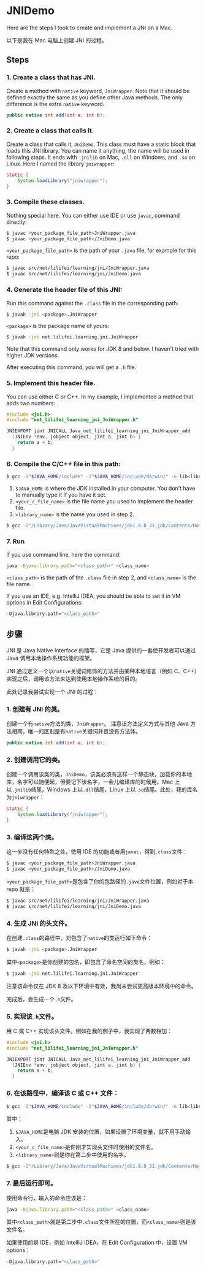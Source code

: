 # JNIDemo 

Here are the steps I took to create and implement a JNI on a Mac. 

以下是我在 Mac 电脑上创建 JNI 的过程。

## Steps

### 1. Create a class that has JNI.

Create a method with `native` keyword, `JniWrapper`.
Note that it should be defined exactly the same as you define other Java methods. The only difference is the extra `native` keyword.

```java
public native int add(int a, int b);
```

### 2. Create a class that calls it.

Create a class that calls it, `JniDemo`. This class must have a static block that loads this JNI library. You can name it anything, the name will be used in following steps. It ends with `.jnilib` on Mac, `.dll` on Windows, and `.so` on Linux. Here I named the library `jniwrapper`:

```java
static {
    System.loadLibrary("jniwrapper");
}
```

### 3. Compile these classes.

Nothing special here. You can either use IDE or use `javac`, command directly:

```bash
$ javac <your_package_file_path>JniWrapper.java
$ javac <your_package_file_path>/JniDemo.java
```

`<your_package_file_path>` is the path of your `.java` file, for example for this repo:

```bash
$ javac src/net/lilifei/learning/jni/JniWrapper.java
$ javac src/net/lilifei/learning/jni/JniDemo.java
```

### 4. Generate the header file of this JNI:

Run this command against the `.class` file in the corresponding path:

```bash
$ javah -jni <package>.JniWrapper
```

`<package>` is the package name of yours:

```bash
$ javah -jni net.lilifei.learning.jni.JniWrapper
```

Note that this command only works for JDK 8 and below. I haven't tried with higher JDK versions.

After executing this command, you will get a `.h` file.

### 5. Implement this header file.

You can use either C or C++. In my example, I implemented a method that adds two numbers:

```c
#include <jni.h>
#include "net_lilifei_learning_jni_JniWrapper.h"

JNIEXPORT jint JNICALL Java_net_lilifei_learning_jni_JniWrapper_add
  (JNIEnv *env, jobject object, jint a, jint b) {
    return a + b;
  }
```

### 6. Compile the C/C++ file in this path:

```bash
$ gcc -I"$JAVA_HOME/include" -I"$JAVA_HOME/include/darwin/" -o lib<library_name>.jnilib -shared <your_c_file_name>.c
```

1. `$JAVA_HOME` is where the JDK installed in your computer. You don't have to manually type it if you have it set.
2. `<your_c_file_name>` is the file name you used to implement the header file.
3. `<library_name>` is the name you used in step 2.

```bash
$ gcc -I"/Library/Java/JavaVirtualMachines/jdk1.8.0_31.jdk/Contents/Home/include" -I"/Library/Java/JavaVirtualMachines/jdk1.8.0_31.jdk/Contents/Home/include/darwin/" -o libjniwrapper.jnilib -shared net_lilifei_learning_jni_JniWrapper.c
```

### 7. Run

If you use command line, here the command:

```bash
java -Djava.library.path="<class_path>" <class_name>
```

`<class_path>` is the path of the `.class` file in step 2, and `<class_name>` is the file name.

If you use an IDE, e.g. IntelliJ IDEA, you should be able to set it in VM options in Edit Configurations:

```bash
-Djava.library.path="<class_path>"
```

## 步骤

JNI 是 Java Native Interface 的缩写，它是 Java 提供的一套使开发者可以通过 Java 调用本地操作系统功能的框架。

JNI 通过定义一个以`native`关键词修饰的方法并由某种本地语言（例如 C、C++）实现之后，调用该方法来达到使用本地操作系统的目的。

此处记录我尝试实现一个 JNI 的过程：

### 1. 创建有 JNI 的类。

创建一个有`native`方法的类，`JniWrapper`。
注意该方法定义方式与其他 Java 方法相同，唯一的区别是有`native`关键词并且没有方法体。

```java
public native int add(int a, int b);
```

### 2. 创建调用它的类。

创建一个调用该类的类，`JniDemo`，该类必须有这样一个静态块，加载你的本地库，名字可以随便起，但要记下该名字，一会儿编译库的时候用。Mac 上以`.jnilib`结尾，Windows 上以`.dll`结尾，Linux 上以`.so`结尾。此处，我的库名为`jniwrapper`：

```java
static {
    System.loadLibrary("jniwrapper");
}
```

### 3. 编译这两个类。

这一步没有任何特殊之处，使用 IDE 的功能或者用`javac`，得到`.class`文件：

```bash
$ javac <your_package_file_path>JniWrapper.java
$ javac <your_package_file_path>/JniDemo.java
```

`<your_package_file_path>`是包含了你的包路径的`.java`文件位置，例如对于本 repo 就是：

```bash
$ javac src/net/lilifei/learning/jni/JniWrapper.java
$ javac src/net/lilifei/learning/jni/JniDemo.java
```

### 4. 生成 JNI 的头文件。

在创建`.class`的路径中，对包含了`native`的类运行如下命令：

```bash
$ javah -jni <package>.JniWrapper
```

其中`<package>`是你创建的包名，即包含了命名空间的类名，例如：

```bash
$ javah -jni net.lilifei.learning.jni.JniWrapper
```

注意该命令仅在 JDK 8 及以下环境中有效，我尚未尝试更高版本环境中的命令。

完成后，会生成一个`.h`文件。

### 5. 实现该`.h`文件。

用 C 或 C++ 实现该头文件。例如在我的例子中，我实现了两数相加：

```c
#include <jni.h>
#include "net_lilifei_learning_jni_JniWrapper.h"

JNIEXPORT jint JNICALL Java_net_lilifei_learning_jni_JniWrapper_add
  (JNIEnv *env, jobject object, jint a, jint b) {
    return a + b;
  }
```

### 6. 在该路径中，编译该 C 或 C++ 文件：

```bash
$ gcc -I"$JAVA_HOME/include" -I"$JAVA_HOME/include/darwin/" -o lib<library_name>.jnilib -shared <your_c_file_name>.c
```
其中：
1. `$JAVA_HOME`是电脑 JDK 安装的位置，如果设置了环境变量，就不用手动输入。
2. `<your_c_file_name>`是你刚才实现头文件时使用的文件名。
3. `<library_name>`则是你在第二步中使用的名字。

```bash
$ gcc -I"/Library/Java/JavaVirtualMachines/jdk1.8.0_31.jdk/Contents/Home/include" -I"/Library/Java/JavaVirtualMachines/jdk1.8.0_31.jdk/Contents/Home/include/darwin/" -o libjniwrapper.jnilib -shared net_lilifei_learning_jni_JniWrapper.c
```

### 7. 最后运行即可。

使用命令行，输入的命令应该是：

```bash
java -Djava.library.path="<class_path>" <class_name>
```

其中`<class_path>`就是第二步中`.class`文件所在的位置，而`<class_name>`则是该文件名。

如果使用的是 IDE，例如 IntelliJ IDEA，在 Edit Configuration 中，设置 VM options：

```bash
-Djava.library.path="<class_path>"
```